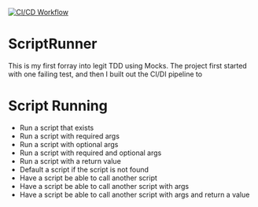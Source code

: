 [![CI/CD Workflow](https://github.com/Tiptup300/Tiptup300.ScriptRunner/actions/workflows/ci-cd-workflow.yml/badge.svg)](https://github.com/Tiptup300/Tiptup300.ScriptRunner/actions/workflows/ci-cd-workflow.yml)

# ScriptRunner

This is my first forray into legit TDD using Mocks. The project first started with one failing test, and then I built out the CI/DI pipeline to 

# Script Running

 - Run a script that exists
 - Run a script with required args
 - Run a script with optional args
 - Run a script with required and optional args
 - Run a script with a return value
 - Default a script if the script is not found
 - Have a script be able to call another script
 - Have a script be able to call another script with args
 - Have a script be able to call another script with args and return a value